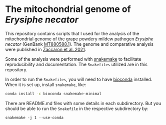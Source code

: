 
# The mitochondrial genome of *Erysiphe necator*
This repository contains scripts that I used for the analysis of the mitochondrial genome of the grape powdery mildew pathogen *Erysiphe necator* (GenBank [MT880588.1](https://www.ncbi.nlm.nih.gov/nuccore/MT880588.1/)). The genome and comparative analysis were published in [Zaccaron et al. 2021](https://www.nature.com/articles/s41598-021-93481-5).


Some of the analysis were performed with [snakemake](https://snakemake.readthedocs.io/en/stable/) to facilitate reproducibility and documentation. The `Snakefiles` utilized are in this repository.

In order to run the `Snakefiles`, you will need to have [bioconda](https://bioconda.github.io/user/install.html) installed. When it is set up, install `snakemake`, like:

```bash
conda install -c bioconda snakemake-minimal
```

There are README.md files with some details in each subdirectory. But you should be able to run the `Snakefile` in the respective subdirectory by:

```bash=
snakemake -j 1 --use-conda
```

